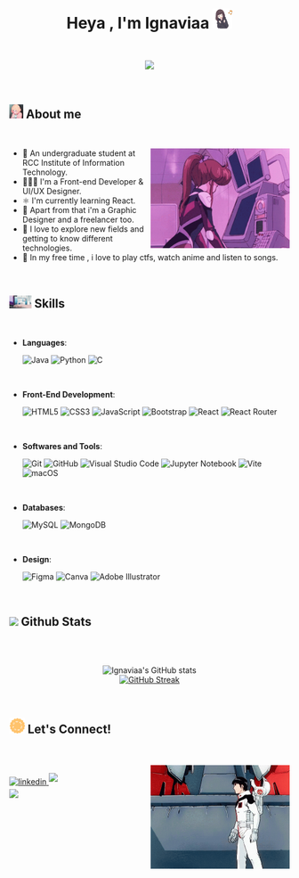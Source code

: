 <h1 align="center"><b>Heya , I'm Ignaviaa </b><img src="https://github.com/ignaviaa/ignaviaa/blob/main/assests/happy-new-year.gif" width="35"></h1>

<br>

<p align="center">
  <a href="https://github.com/DenverCoder1/readme-typing-svg"><img src="https://readme-typing-svg.herokuapp.com?font=Time+New+Roman&color=B799FF&size=25&center=true&vCenter=true&width=600&height=100&duration=4000&lines=A+Sophomore+year+IT+Student,;Front-End+Developer,;UI/UX+Designer,;Graphic+Designer,;A+Learner,;Exploring+new+stuffs+UwU"></a>
</p>


<br>

## <picture><img src = "https://github.com/ignaviaa/ignaviaa/blob/main/assests/glasses-anime.gif" width = "25"></picture> **About me**
<br>

<img align="right"
  src="https://github.com/ignaviaa/ignaviaa/blob/main/assests/bubblegum-crisis-cyberpunk-anime.gif"
  alt="anime-girl-with-computer"
  width="250px"
/>


- 🎒 An undergraduate student at RCC Institute of Information Technology.
- 👩🏻‍💻 I'm a Front-end Developer & UI/UX Designer.
- ⚛️ I'm currently learning React.
- 🎨 Apart from that i'm a Graphic Designer and a freelancer too.
- 🔭 I love to explore new fields and getting to know different technologies.
- 🎲 In my free time , i love to play ctfs, watch anime and listen to songs.

<br>

## <img src="https://github.com/ignaviaa/ignaviaa/blob/main/assests/anime-typing.gif" width ="40"><b> Skills</b>
<br>

<p align="center">

- **Languages**:
    
    ![Java](https://img.shields.io/badge/java-%23ED8B00.svg?style=for-the-badge&logo=openjdk&logoColor=white)
    ![Python](https://img.shields.io/badge/Python%20-%2314354C.svg?style=for-the-badge&logo=python&logoColor=white)
    ![C](https://img.shields.io/badge/C-00599C?style=for-the-badge&logo=c&logoColor=white)
<br>   
    
- **Front-End Development**:

   ![HTML5](https://img.shields.io/badge/HTML5%20-%23E34F26.svg?style=for-the-badge&logo=html5&logoColor=white)
   ![CSS3](https://img.shields.io/badge/CSS%20-%231572B6.svg?style=for-the-badge&logo=css3&logoColor=white)
   ![JavaScript](https://img.shields.io/badge/JavaScript%20-%23F7DF1E.svg?style=for-the-badge&logo=javascript&logoColor=black)
   ![Bootstrap](https://img.shields.io/badge/bootstrap-%23563D7C.svg?style=for-the-badge&logo=bootstrap&logoColor=white)
   ![React](https://img.shields.io/badge/react-%2320232a.svg?style=for-the-badge&logo=react&logoColor=%2361DAFB)
   ![React Router](https://img.shields.io/badge/React_Router-CA4245?style=for-the-badge&logo=react-router&logoColor=white)
  

<br>

- **Softwares and Tools**:

    ![Git](https://img.shields.io/badge/git-%23F05033.svg?style=for-the-badge&logo=git&logoColor=white)
    ![GitHub](https://img.shields.io/badge/github-%23121011.svg?style=for-the-badge&logo=github&logoColor=white)
    ![Visual Studio Code](https://img.shields.io/badge/Visual%20Studio%20Code-0078d7.svg?style=for-the-badge&logo=visual-studio-code&logoColor=white)
    ![Jupyter Notebook](https://img.shields.io/badge/jupyter-%23FA0F00.svg?style=for-the-badge&logo=jupyter&logoColor=white)
    ![Vite](https://img.shields.io/badge/vite-%23646CFF.svg?style=for-the-badge&logo=vite&logoColor=purple)
    ![macOS](https://img.shields.io/badge/mac%20os-000000?style=for-the-badge&logo=macos&logoColor=F0F0F0)
    
<br>
  
  - **Databases**:
  
     ![MySQL](https://img.shields.io/badge/mysql-%2300f.svg?style=for-the-badge&logo=mysql&logoColor=white)
     ![MongoDB](https://img.shields.io/badge/MongoDB-%234ea94b.svg?style=for-the-badge&logo=mongodb&logoColor=white)
  
</p>

<br>

- **Design**:
    
    ![Figma](https://img.shields.io/badge/figma-%23F24E1E.svg?style=for-the-badge&logo=figma&logoColor=white)
    ![Canva](https://img.shields.io/badge/Canva-%2300C4CC.svg?style=for-the-badge&logo=Canva&logoColor=white)
    ![Adobe Illustrator](https://img.shields.io/badge/adobe%20illustrator-%23FF9A00.svg?style=for-the-badge&logo=adobe%20illustrator&logoColor=white)
    
    <br>

## <img src="https://media.giphy.com/media/iY8CRBdQXODJSCERIr/giphy.gif" width="35"><b> Github Stats </b>
<br><br>

<div align="center">

![Ignaviaa's GitHub stats](https://github-readme-stats.vercel.app/api?username=ignaviaa&theme=synthwave&show_icons=true)
  <br>
[![GitHub Streak](https://github-readme-streak-stats.herokuapp.com/?user=ignaviaa&theme=synthwave)](https://git.io/streak-stats) 

</div align="center">

<br>

## <img src="https://github.com/ignaviaa/ignaviaa/blob/main/assests/connect-social.gif" width="28"><b> Let's Connect!</b>
<br><br>
<img align="right" src="https://github.com/ignaviaa/ignaviaa/blob/main/assests/gundam-mobilesuitgundam.gif" width ="250px">

<div align="left">


<a href="https://www.linkedin.com/in/prerna-sharma-1a2142204/" target="_blank">
<img src="https://img.shields.io/badge/linkedin:  Prerna Sharma-%2300acee.svg?color=405DE6&style=for-the-badge&logo=linkedin&logoColor=white" alt=linkedin style="margin-bottom: 5px;"/>
</a>


<a href="mailto:prerna.staugustine8@gmail.com" target="_blank">
<img src="https://img.shields.io/badge/gmail:  ignaviaa-%23EA4335.svg?style=for-the-badge&logo=gmail&logoColor=white" t=mail style="margin-bottom: 5px;" />
</a>
	<br>

  <a href="https://discord.com/users/707842407978500138">
    <img src="https://img.shields.io/badge/Discord: ignaaa._-%235865F2.svg?style=for-the-badge&logo=discord&logoColor=white" t=discord style="margin-bottom: 5px;" />
  </a>
    
	

</div>
<br>


    
    


